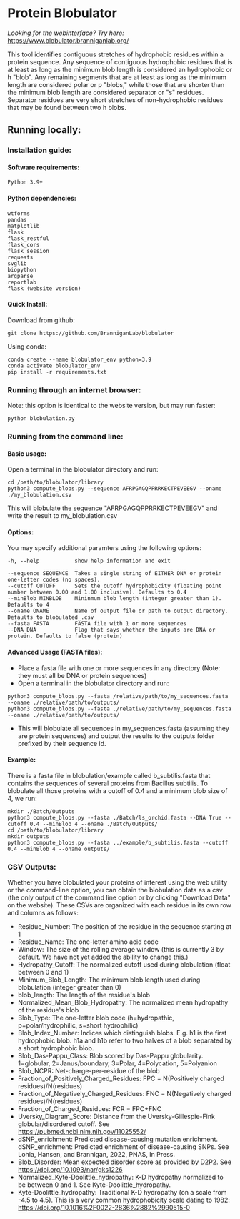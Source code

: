# Protein Blobulator
_Looking for the webinterface? Try here:_ https://www.blobulator.branniganlab.org/ 

This tool identifies contiguous stretches of hydrophobic residues within a protein sequence. Any sequence of contiguous hydrophobic residues that is at least as long as the minimum blob length is considered an hydrophobic or h "blob". Any remaining segments that are at least as long as the minimum length are considered polar or p "blobs," while those that are shorter than the minimum blob length are considered separator or "s" residues.  Separator residues are very short stretches of non-hydrophobic residues that may be found between two h blobs.

## Running locally:

### Installation guide:

#### Software requirements:
```
Python 3.9+
```
#### Python dependencies:
```
wtforms
pandas
matplotlib
flask
flask_restful
flask_cors
flask_session
requests
svglib
biopython
argparse
reportlab
flask (website version)
```

#### Quick Install:
Download from github:
```
git clone https://github.com/BranniganLab/blobulator
```
Using conda:
```
conda create --name blobulator_env python=3.9
conda activate blobulator_env
pip install -r requirements.txt
```

### Running through an internet browser:
Note: this option is identical to the website version, but may run faster:
```
python blobulation.py
```

### Running from the command line:
#### Basic usage:
Open a terminal in the blobulator directory and run:
```
cd /path/to/blobulator/library
python3 compute_blobs.py --sequence AFRPGAGQPPRRKECTPEVEEGV --oname ./my_blobulation.csv
```
This will blobulate the sequence "AFRPGAGQPPRRKECTPEVEEGV" and write the result to my_blobulation.csv

#### Options:
You may specify additional paramters using the following options:
```
-h, --help           show help information and exit

--sequence SEQUENCE  Takes a single string of EITHER DNA or protein one-letter codes (no spaces).
--cutoff CUTOFF      Sets the cutoff hydrophobicity (floating point number between 0.00 and 1.00 inclusive). Defaults to 0.4
--minBlob MINBLOB    Mininmum blob length (integer greater than 1). Defaults to 4
--oname ONAME        Name of output file or path to output directory. Defaults to blobulated_.csv
--fasta FASTA        FASTA file with 1 or more sequences
--DNA DNA            Flag that says whether the inputs are DNA or protein. Defaults to false (protein)
```
#### Advanced Usage (FASTA files):
- Place a fasta file with one or more sequences in any directory (Note: they must all be DNA or protein sequences)
- Open a terminal in the blobulator directory and run:
```
python3 compute_blobs.py --fasta /relative/path/to/my_sequences.fasta --oname ./relative/path/to/outputs/
python3 compute_blobs.py --fasta ./relative/path/to/my_sequences.fasta --oname ./relative/path/to/outputs/
```
- This will blobulate all sequences in my_sequences.fasta (assuming they are protein sequences) and output the results to the outputs folder prefixed by their sequence id.

#### Example:
There is a fasta file in blobulation/example called b_subtilis.fasta that contains the sequences of several proteins from Bacillus subtilis.
To blobulate all those proteins with a cutoff of 0.4 and a minimum blob size of 4, we run:
```
mkdir ./Batch/Outputs
python3 compute_blobs.py --fasta ./Batch/ls_orchid.fasta --DNA True --cutoff 0.4 --minBlob 4 --oname ./Batch/Outputs/
cd /path/to/blobulator/library
mkdir outputs
python3 compute_blobs.py --fasta ../example/b_subtilis.fasta --cutoff 0.4 --minBlob 4 --oname outputs/
```

### CSV Outputs:
Whether you have blobulated your proteins of interest using the web utility or the command-line option, you can obtain the blobulation data as a csv (the only output of the command line option or by clicking "Download Data" on the website).
These CSVs are organized with each residue in its own row and columns as follows:
- Residue_Number: The position of the residue in the sequence starting at 1
- Residue_Name: The one-letter amino acid code
- Window: The size of the rolling average window (this is currently 3 by default. We have not yet added the ability to change this.)
- Hydropathy_Cutoff: The normalized cutoff used during blobulation (float between 0 and 1)
- Minimum_Blob_Length: The minimum blob length used during blobulation (integer greater than 0)
- blob_length: The length of the residue's blob
- Normalized_Mean_Blob_Hydropathy: The normalized mean hydropathy of the residue's blob
- Blob_Type: The one-letter blob code (h=hydropathic, p=polar/hydrophilic, s=short hydrophilic)
- Blob_Index_Number: Indices which distinguish blobs. E.g. h1 is the first hydrophobic blob. h1a and h1b refer to two halves of a blob separated by a short hydrophobic blob.
- Blob_Das-Pappu_Class: Blob scored by Das-Pappu globularity. 1=globular, 2=Janus/boundary, 3=Polar, 4=Polycation, 5=Polyanion
- Blob_NCPR: Net-charge-per-residue of the blob
- Fraction_of_Positively_Charged_Residues: FPC = N(Positively charged residues)/N(residues)
- Fraction_of_Negatively_Charged_Residues: FNC = N(Negatively charged residues)/N(residues)
- Fraction_of_Charged_Residues: FCR = FPC+FNC
- Uversky_Diagram_Score: Distance from the Uversky-Gillespie-Fink globular/disordered cutoff. See https://pubmed.ncbi.nlm.nih.gov/11025552/
- dSNP_enrichment: Predicted disease-causing mutation enrichment. dSNP_enrichment: Predicted enrichment of disease-causing SNPs. See Lohia, Hansen, and Brannigan, 2022, PNAS, In Press.
- Blob_Disorder: Mean expected disorder score as provided by D2P2. See https://doi.org/10.1093/nar/gks1226
- Normalized_Kyte-Doolittle_hydropathy: K-D hydropathy normalized to be between 0 and 1. See Kyte-Doolittle_hydropathy.
- Kyte-Doolittle_hydropathy: Traditional K-D hydropathy (on a scale from -4.5 to 4.5). This is a very common hydrophobicity scale dating to 1982: https://doi.org/10.1016%2F0022-2836%2882%2990515-0



